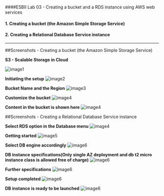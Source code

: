 ####ESBII Lab 03 - Creating a bucket and a RDS instance using AWS web services

#### 1. Creating a bucket (the Amazon Simple Storage Service)  ####

#### 2. Creating a Relational Database Service instance ####

---------------------------------------------------------

##Screenshots - Creating a bucket (the Amazon Simple Storage Service) 

**S3 - Scalable Storage in Cloud**

![image1](https://fbcdn-sphotos-h-a.akamaihd.net/hphotos-ak-xtp1/v/t1.0-9/11698543_1093956330615356_6776845510809768786_n.jpg?oh=a5e1f04bedb038fea5cf37ddd5e32a05&oe=564CB5AB&__gda__=1447113613_b98a17dec54c5bfcf9190ceb74045fe5)

**Initiating the setup**
![image2](https://scontent-sin1-1.xx.fbcdn.net/hphotos-xtf1/v/t1.0-9/11755678_1093956323948690_5185761665883655210_n.jpg?oh=831b92e598755cbd266c99dc039d0105&oe=56123270)

**Bucket Name and the Region**
![image3](https://scontent-sin1-1.xx.fbcdn.net/hphotos-xpf1/v/t1.0-9/11755859_1093956320615357_3703087126515024813_n.jpg?oh=b7ff6f875266b90a5b780f9e65af1501&oe=5647D797)

**Customize the bucket**
![image4](https://fbcdn-sphotos-g-a.akamaihd.net/hphotos-ak-xtf1/v/t1.0-9/11760075_1093956383948684_3293354569491842975_n.jpg?oh=54cdcf06bf192679c880ae49601514a8&oe=564481C9&__gda__=1446947169_19c69b3872afcb30451876d4704bac23)

**Content in the bucket is shown here**
![image4](https://scontent-sin1-1.xx.fbcdn.net/hphotos-xpf1/v/t1.0-9/11011931_1093956410615348_415653926352936235_n.jpg?oh=872e56041b8e9d4427be446ddba52f23&oe=5615147E)

##Screenshots - Creating a Relational Database Service instance

**Select RDS option in the Database menu**
![image4](https://scontent-sin1-1.xx.fbcdn.net/hphotos-xtf1/v/t1.0-9/11750729_1093956427282013_1553211318681396436_n.jpg?oh=68ef3424ca6b89ea1aed327ef9d57c3f&oe=5613D85C)

**Getting started**
![image5](https://fbcdn-sphotos-d-a.akamaihd.net/hphotos-ak-xap1/v/t1.0-9/11208633_1093956433948679_6720908209915166475_n.jpg?oh=d9239db0aae59e2bf9e8b693e75bbc44&oe=5644259E&__gda__=1448550055_3b119e7113eba6f42a615e0b3f9dd03e)

**Select DB engine accordingly**
![image6](https://fbcdn-sphotos-d-a.akamaihd.net/hphotos-ak-xaf1/v/t1.0-9/11796261_1093956557282000_6400867602938625909_n.jpg?oh=2e0e9a7d5ea72474aeefd741df3c86bc&oe=56574B23&__gda__=1448344468_d0c670f0dd182ff85c8f48af145db2e1)

**DB instance specifications(Only single AZ deployment and db t2 micro instance class is allowed free of charge)**
![image6](https://scontent-sin1-1.xx.fbcdn.net/hphotos-xfa1/v/t1.0-9/11781675_1093956577281998_8178332268804355576_n.jpg?oh=e2500d30a41b4d6c817aa277eb647e3b&oe=564A53AB)

**Further specifications**
![image6](https://fbcdn-sphotos-b-a.akamaihd.net/hphotos-ak-xpf1/v/t1.0-9/11751472_1093956597281996_7518239380156434487_n.jpg?oh=ffebee8edf38613abe657a25afb4bf62&oe=565757F6&__gda__=1448398793_94a2a9b0a871a1870493b978cfb6ce05)


**Setup completed**
![image6](https://scontent-sin1-1.xx.fbcdn.net/hphotos-xtp1/v/t1.0-9/11737881_1093956620615327_3966220294959512523_n.jpg?oh=fa89ad54d82eb0bb4f2d73766e78cf24&oe=56524C44)

**DB instance is ready to be launched**
![image6](https://scontent-sin1-1.xx.fbcdn.net/hphotos-xtp1/v/t1.0-9/11143119_1093956640615325_1231085928279187604_n.jpg?oh=230faf0753851fd7b824743e9015fb4a&oe=565CBF3A)



